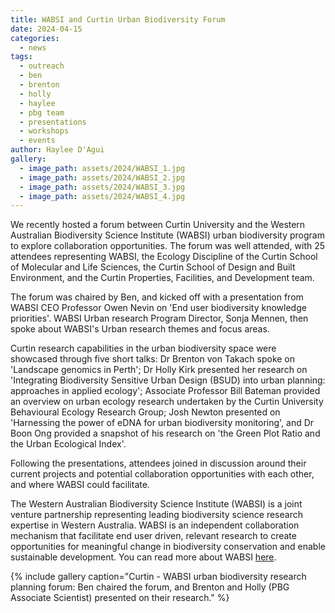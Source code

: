 ```yaml
---
title: WABSI and Curtin Urban Biodiversity Forum
date: 2024-04-15
categories:
  - news
tags:
  - outreach
  - ben
  - brenton
  - holly
  - haylee
  - pbg team
  - presentations
  - workshops
  - events
author: Haylee D'Agui
gallery:
  - image_path: assets/2024/WABSI_1.jpg
  - image_path: assets/2024/WABSI_2.jpg
  - image_path: assets/2024/WABSI_3.jpg
  - image_path: assets/2024/WABSI_4.jpg
---
```


We recently hosted a forum between Curtin University and the Western Australian Biodiversity Science Institute (WABSI) urban biodiversity program to explore collaboration opportunities. The forum was well attended, with 25 attendees representing WABSI, the Ecology Discipline of the Curtin School of Molecular and Life Sciences, the Curtin School of Design and Built Environment, and the Curtin Properties, Facilities, and Development team. 

The forum was chaired by Ben, and kicked off with a presentation from WABSI CEO Professor Owen Nevin on 'End user biodiversity knowledge priorities'. WABSI Urban research Program Director, Sonja Mennen, then spoke about WABSI's Urban research themes and focus areas.

Curtin research capabilities in the urban biodiversity space were showcased through five short talks:
Dr Brenton von Takach spoke on 'Landscape genomics in Perth'; Dr Holly Kirk presented her research on 'Integrating Biodiversity Sensitive Urban Design (BSUD) into urban planning: approaches in applied ecology'; Associate Professor Bill Bateman provided an overview on urban ecology research undertaken by the Curtin University Behavioural Ecology Research Group; Josh Newton presented on 'Harnessing the power of eDNA for urban biodiversity monitoring', and Dr Boon Ong provided a snapshot of his research on 'the Green Plot Ratio and the Urban Ecological Index'.

Following the presentations, attendees joined in discussion around their current projects and potential collaboration opportunities with each other, and where WABSI could facilitate.

The Western Australian Biodiversity Science Institute (WABSI) is a joint venture partnership representing leading biodiversity science research expertise in Western Australia. WABSI is an independent collaboration mechanism that facilitate end user driven, relevant research to create opportunities for meaningful change in biodiversity conservation and enable sustainable development. You can read more about WABSI [here](https://wabsi.org.au/latest-news/research-partners-renew-the-wabsi-joint-venture-reaffirming-the-successful-collaboration/). 


{% include gallery caption="Curtin - WABSI urban biodiversity research planning forum: Ben chaired the forum, and Brenton and Holly (PBG Associate Scientist) presented on their research." %}